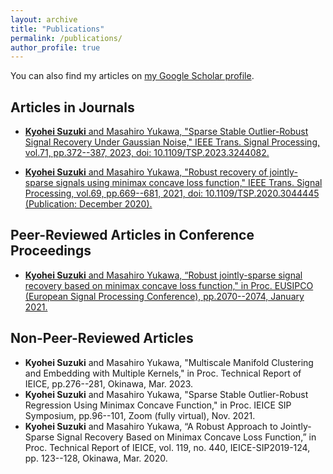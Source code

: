 ```yaml
---
layout: archive
title: "Publications"
permalink: /publications/
author_profile: true
---
```


<!-- {% if author.googlescholar %}
  You can also find my articles on <u><a href="{{author.googlescholar}}">my Google Scholar profile</a>.</u>
{% endif %} -->

<!-- {% include base_path %}

{% for post in site.publications reversed %}
  {% include archive-single.html %}
{% endfor %} -->

You can also find my articles on [my Google Scholar profile](https://scholar.google.com/citations?user=ziuCr6QAAAAJ&hl=en&oi=ao).


## Articles in Journals
* [<b>Kyohei Suzuki</b> and Masahiro Yukawa, "Sparse Stable Outlier-Robust Signal Recovery Under Gaussian Noise," IEEE Trans. Signal Processing, vol.71, pp.372--387, 2023, doi: 10.1109/TSP.2023.3244082.](https://ieeexplore.ieee.org/document/10041941)

* [<b>Kyohei Suzuki</b> and Masahiro Yukawa, "Robust recovery of jointly-sparse signals using minimax concave loss function," IEEE Trans. Signal Processing, vol.69, pp.669--681, 2021, doi: 10.1109/TSP.2020.3044445 (Publication: December 2020).](https://ieeexplore.ieee.org/document/9296314)

## Peer-Reviewed Articles in Conference Proceedings
* [<b>Kyohei Suzuki</b> and Masahiro Yukawa, “Robust jointly-sparse signal recovery based on minimax concave loss function," in Proc. EUSIPCO (European Signal Processing Conference), pp.2070--2074, January 2021.](https://ieeexplore.ieee.org/document/9287635)

## Non-Peer-Reviewed Articles
* <b>Kyohei Suzuki</b> and Masahiro Yukawa, "Multiscale Manifold Clustering and Embedding with Multiple Kernels," in Proc. Technical Report of IEICE, pp.276--281, Okinawa, Mar. 2023.
* <b>Kyohei Suzuki</b> and Masahiro Yukawa, "Sparse Stable Outlier-Robust Regression Using Minimax Concave Function," in Proc. IEICE SIP Symposium, pp.96--101, Zoom (fully virtual), Nov. 2021.
* <b>Kyohei Suzuki</b> and Masahiro Yukawa, “A Robust Approach to Jointly-Sparse Signal Recovery Based on Minimax Concave Loss Function,” in Proc. Technical Report of IEICE, vol. 119, no. 440, IEICE-SIP2019-124, pp. 123--128, Okinawa, Mar. 2020.
